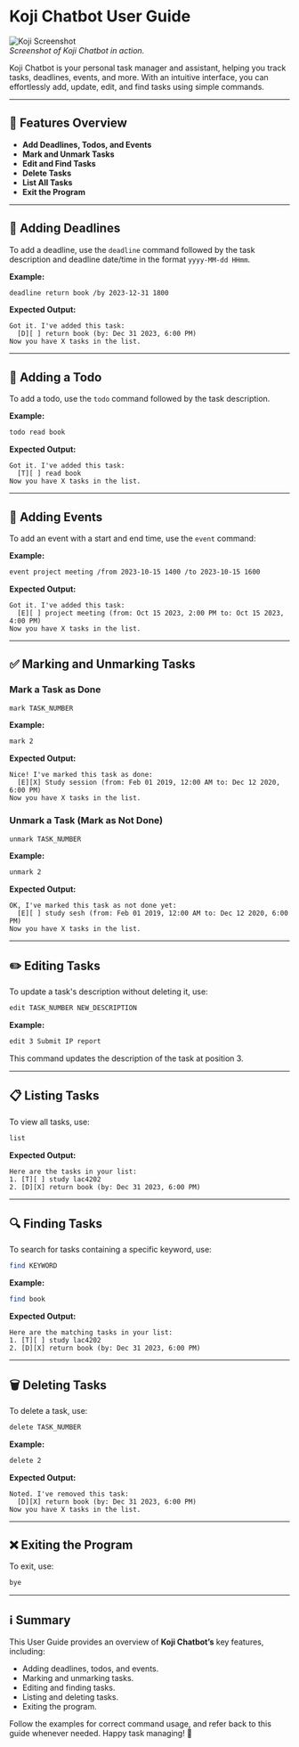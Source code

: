 # Koji Chatbot User Guide

![Koji Screenshot](https://meglwhy.github.io/ip/Ui.png)  
*Screenshot of Koji Chatbot in action.*

Koji Chatbot is your personal task manager and assistant, helping you track tasks, deadlines, events, and more. With an intuitive interface, you can effortlessly add, update, edit, and find tasks using simple commands.

---

## 🚀 Features Overview
- **Add Deadlines, Todos, and Events**
- **Mark and Unmark Tasks**
- **Edit and Find Tasks**
- **Delete Tasks**
- **List All Tasks**
- **Exit the Program**

---

## 📌 Adding Deadlines
To add a deadline, use the `deadline` command followed by the task description and deadline date/time in the format `yyyy-MM-dd HHmm`.

**Example:**
```sh
deadline return book /by 2023-12-31 1800
```
**Expected Output:**
```
Got it. I've added this task:
  [D][ ] return book (by: Dec 31 2023, 6:00 PM)
Now you have X tasks in the list.
```

---

## 📌 Adding a Todo
To add a todo, use the `todo` command followed by the task description.

**Example:**
```sh
todo read book
```
**Expected Output:**
```
Got it. I've added this task:
  [T][ ] read book
Now you have X tasks in the list.
```

---

## 📌 Adding Events
To add an event with a start and end time, use the `event` command:

**Example:**
```sh
event project meeting /from 2023-10-15 1400 /to 2023-10-15 1600
```
**Expected Output:**
```
Got it. I've added this task:
  [E][ ] project meeting (from: Oct 15 2023, 2:00 PM to: Oct 15 2023, 4:00 PM)
Now you have X tasks in the list.
```

---

## ✅ Marking and Unmarking Tasks
### Mark a Task as Done
```sh
mark TASK_NUMBER
```
**Example:**
```sh
mark 2
```
**Expected Output:**
```
Nice! I've marked this task as done:
  [E][X] Study session (from: Feb 01 2019, 12:00 AM to: Dec 12 2020, 6:00 PM)
Now you have X tasks in the list.
```

### Unmark a Task (Mark as Not Done)
```sh
unmark TASK_NUMBER
```
**Example:**
```sh
unmark 2
```
**Expected Output:**
```
OK, I've marked this task as not done yet:
  [E][ ] study sesh (from: Feb 01 2019, 12:00 AM to: Dec 12 2020, 6:00 PM)
Now you have X tasks in the list.
```

---

## ✏️ Editing Tasks
To update a task's description without deleting it, use:
```sh
edit TASK_NUMBER NEW_DESCRIPTION
```
**Example:**
```sh
edit 3 Submit IP report
```
This command updates the description of the task at position 3.

---

## 📋 Listing Tasks
To view all tasks, use:
```sh
list
```
**Expected Output:**
```
Here are the tasks in your list:
1. [T][ ] study lac4202
2. [D][X] return book (by: Dec 31 2023, 6:00 PM)
```

---

## 🔍 Finding Tasks
To search for tasks containing a specific keyword, use:
```sh
find KEYWORD
```
**Example:**
```sh
find book
```
**Expected Output:**
```
Here are the matching tasks in your list:
1. [T][ ] study lac4202
2. [D][X] return book (by: Dec 31 2023, 6:00 PM)
```

---

## 🗑️ Deleting Tasks
To delete a task, use:
```sh
delete TASK_NUMBER
```
**Example:**
```sh
delete 2
```
**Expected Output:**
```
Noted. I've removed this task:
  [D][X] return book (by: Dec 31 2023, 6:00 PM)
Now you have X tasks in the list.
```

---

## ❌ Exiting the Program
To exit, use:
```sh
bye
```

---

## ℹ️ Summary
This User Guide provides an overview of **Koji Chatbot’s** key features, including:
- Adding deadlines, todos, and events.
- Marking and unmarking tasks.
- Editing and finding tasks.
- Listing and deleting tasks.
- Exiting the program.

Follow the examples for correct command usage, and refer back to this guide whenever needed. Happy task managing! 🎯
